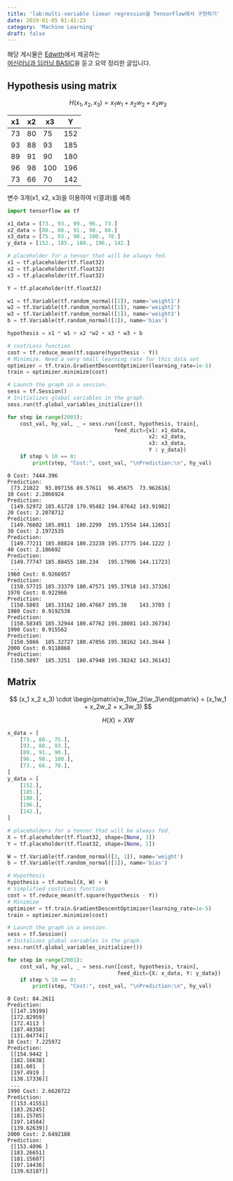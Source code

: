 ```yaml
---
title: 'lab:multi-variable linear regression을 TensorFlow에서 구현하기'
date: 2019-01-05 01:41:23
category: 'Machine Learning'
draft: false
---
```


해당 게시물은 [Edwith](https://www.edwith.org)에서 제공하는<br/>
[머신러닝과 딥러닝 BASIC](https://www.edwith.org/others26/joinLectures/9829)을 듣고 요약 정리한 글입니다.

## Hypothesis using matrix

$$
H(x_1, x_2, x_3) = x_1w_1 + x_2w_2 + x_3w_3
$$

| x1  | x2  | x3  | Y   |
| --- | --- | --- | --- |
| 73  | 80  | 75  | 152 |
| 93  | 88  | 93  | 185 |
| 89  | 91  | 90  | 180 |
| 96  | 98  | 100 | 196 |
| 73  | 66  | 70  | 142 |

변수 3개(x1, x2, x3)을 이용하여 `Y`(결과)를 예측

```python
import tensorflow as tf

x1_data = [73., 93., 89., 96., 73.]
x2_data = [80., 88., 91., 98., 66.]
x3_data = [75., 93., 90., 100., 70.]
y_data = [152., 185., 180., 196., 142.]

# placeholder for a tensor that will be always fed.
x1 = tf.placeholder(tf.float32)
x2 = tf.placeholder(tf.float32)
x3 = tf.placeholder(tf.float32)

Y = tf.placeholder(tf.float32)

w1 = tf.Variable(tf.random_normal([1]), name='weight1')
w2 = tf.Variable(tf.random_normal([1]), name='weight2')
w3 = tf.Variable(tf.random_normal([1]), name='weight3')
b = tf.Variable(tf.random_normal([1]), name='bias')

hypothesis = x1 * w1 + x2 *w2 + x3 * w3 + b

# cost/Loss function
cost = tf.reduce_mean(tf.square(hypothesis - Y))
# Minimize. Need a very small learning rate for this data set
optimizer = tf.train.GradientDescentOptimizer(learning_rate=1e-5)
train = optimizer.minimize(cost)

# Launch the graph in a session.
sess = tf.Session()
# Initializes global variables in the graph.
sess.run(tf.global_variables_initializer())

for step in range(2001):
    cost_val, hy_val, _ = sess.run([cost, hypothesis, train],
                                  feed_dict={x1: x1_data,
                                             x2: x2_data,
                                             x3: x3_data,
                                             Y : y_data})
    if step % 10 == 0:
        print(step, "Cost:", cost_val, "\nPrediction:\n", hy_val)
```

    0 Cost: 7444.396
    Prediction:
     [73.21022  93.897156 89.57611  96.45675  73.962616]
    10 Cost: 2.2866924
    Prediction:
     [149.52972 185.61728 179.95482 194.87642 143.91982]
    20 Cost: 2.2078712
    Prediction:
     [149.76602 185.8911  180.2299  195.17554 144.12651]
    30 Cost: 2.1972535
    Prediction:
     [149.77211 185.88824 180.23238 195.17775 144.1222 ]
    40 Cost: 2.186692
    Prediction:
     [149.77747 185.88455 180.234   195.17906 144.11723]
     ...
    1960 Cost: 0.9266957
    Prediction:
     [150.57715 185.33379 180.47571 195.37918 143.37326]
    1970 Cost: 0.922966
    Prediction:
     [150.5803  185.33162 180.47667 195.38    143.3703 ]
    1980 Cost: 0.9192538
    Prediction:
     [150.58345 185.32944 180.47762 195.38081 143.36734]
    1990 Cost: 0.915562
    Prediction:
     [150.5866  185.32727 180.47856 195.38162 143.3644 ]
    2000 Cost: 0.9118868
    Prediction:
     [150.5897  185.3251  180.47948 195.38242 143.36143]

## Matrix

$$
(x_1 x_2 x_3) \cdot \begin{pmatrix}w_1\\w_2\\w_3\end{pmatrix} = (x_1w_1 + x_2w_2 + x_3w_3)
$$

$$
H(X) = XW
$$

```python
x_data = [
    [73., 80., 75.],
    [93., 88., 93.],
    [89., 91., 90.],
    [96., 98., 100.],
    [73., 66., 70.],
]
y_data = [
    [152.],
    [185.],
    [180.],
    [196.],
    [142.],
]

# placeholders for a tensor that will be always fed.
X = tf.placeholder(tf.float32, shape=[None, 3])
Y = tf.placeholder(tf.float32, shape=[None, 1])

W = tf.Variable(tf.random_normal([3, 1]), name='weight')
b = tf.Variable(tf.random_normal([1]), name='bias')

# Hypothesis
hypothesis = tf.matmul(X, W) + b
# Simplified cost/Loss function
cost = tf.reduce_mean(tf.square(hypothesis - Y))
# Minimize
optimizer = tf.train.GradientDescentOptimizer(learning_rate=1e-5)
train = optimizer.minimize(cost)

# Launch the graph in a session.
sess = tf.Session()
# Initalizes global variables in the graph.
sess.run(tf.global_variables_initializer())

for step in range(2001):
    cost_val, hy_val, _ = sess.run([cost, hypothesis, train],
                                   feed_dict={X: x_data, Y: y_data})
    if step % 10 == 0:
        print(step, "Cost:", cost_val, "\nPrediction:\n", hy_val)
```

    0 Cost: 84.2611
    Prediction:
     [[147.19199]
     [172.82959]
     [172.4113 ]
     [187.48358]
     [131.04774]]
    10 Cost: 7.225972
    Prediction:
     [[154.9442 ]
     [182.16638]
     [181.601  ]
     [197.4919 ]
     [138.17336]]
     ...
    1990 Cost: 2.6620722
    Prediction:
     [[153.41551]
     [183.26245]
     [181.15785]
     [197.14584]
     [139.62639]]
    2000 Cost: 2.6492188
    Prediction:
     [[153.4096 ]
     [183.26651]
     [181.15607]
     [197.14436]
     [139.63187]]
